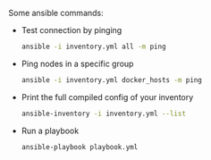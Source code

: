 Some ansible commands:

- Test connection by pinging
  ```bash
  ansible -i inventory.yml all -m ping
  ```
- Ping nodes in a specific group
  ```bash
  ansible -i inventory.yml docker_hosts -m ping
  ```
- Print the full compiled config of your inventory
  ```bash
  ansible-inventory -i inventory.yml --list
  ```
- Run a playbook
  ```shell
  ansible-playbook playbook.yml
  ```

